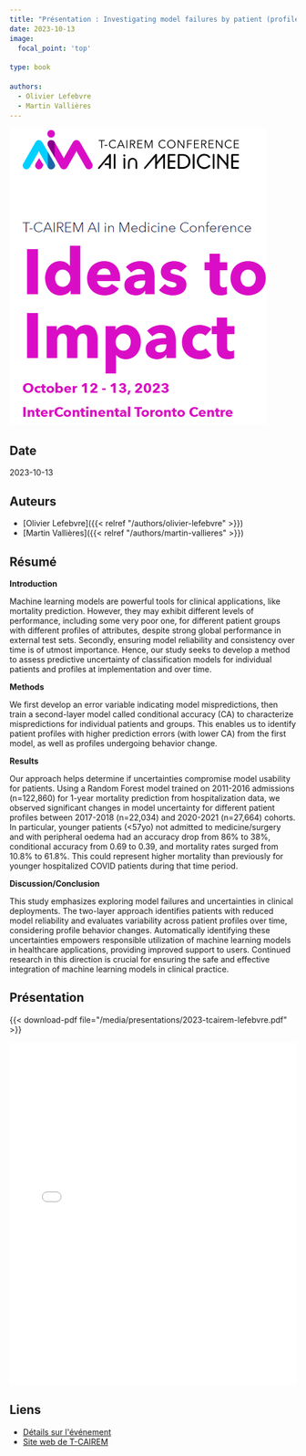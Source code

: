 ```yaml
---
title: "Présentation : Investigating model failures by patient (profiles) for safer clinical deployment  "
date: 2023-10-13
image:
  focal_point: 'top'

type: book

authors:
  - Olivier Lefebvre
  - Martin Vallières
---
```


![T-CAIREM](tcairem.png)

## Date

2023-10-13

## Auteurs

- [Olivier Lefebvre]({{< relref "/authors/olivier-lefebvre" >}})
- [Martin Vallières]({{< relref "/authors/martin-vallieres" >}})

## Résumé

 **Introduction**

 Machine learning models are powerful tools for clinical applications, like mortality prediction. However, they may exhibit 
different levels of performance, including some very poor one, for different patient groups with different profiles of 
attributes, despite strong global performance in external test sets. Secondly, ensuring model reliability and consistency 
over time is of utmost importance. Hence, our study seeks to develop a method to assess predictive uncertainty of 
classification models for individual patients and profiles at implementation and over time. 

  **Methods**

 We first develop an error variable indicating model mispredictions, then train a second-layer model called conditional 
accuracy (CA) to characterize mispredictions for individual patients and groups. This enables us to identify patient profiles 
with higher prediction errors (with lower CA) from the first model, as well as profiles undergoing behavior change. 

  **Results**

 Our approach helps determine if uncertainties compromise model usability for patients. Using a Random Forest model 
trained on 2011-2016 admissions (n=122,860) for 1-year mortality prediction from hospitalization data, we observed 
significant changes in model uncertainty for different patient profiles between 2017-2018 (n=22,034) and 2020-2021 
(n=27,664) cohorts. In particular, younger patients (<57yo) not admitted to medicine/surgery and with peripheral oedema 
had an accuracy drop from 86% to 38%, conditional accuracy from 0.69 to 0.39, and mortality rates surged from 10.8% to 
61.8%. This could represent higher mortality than previously for younger hospitalized COVID patients during that time 
period. 
  
  **Discussion/Conclusion**

  This study emphasizes exploring model failures and uncertainties in clinical deployments. The two-layer approach identifies 
patients with reduced model reliability and evaluates variability across patient profiles over time, considering profile 
behavior changes. Automatically identifying these uncertainties empowers responsible utilization of machine learning 
models in healthcare applications, providing improved support to users. Continued research in this direction is crucial for 
ensuring the safe and effective integration of machine learning models in clinical practice.

## Présentation
{{< download-pdf file="/media/presentations/2023-tcairem-lefebvre.pdf" >}}
<iframe src="/media/presentations/2023-tcairem-lefebvre.pdf" width="100%" height="600px" style="border: none; background: transparent;"></iframe>

## Liens

- [Détails sur l'événement](https://tcairem-conference.ca/)
- [Site web de T-CAIREM](https://tcairem.utoronto.ca/)
